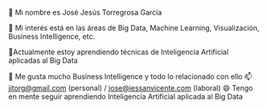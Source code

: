  👋 Mi nombre es José Jesús Torregrosa García

  👀 Mi interés está en las áreas de Big Data, Machine Learning, Visualización, Business Intelligence, etc.
   
  🌱Actualmente estoy aprendiendo técnicas de Inteligencia Artificial aplicadas al Big Data


 💞️ Me gusta mucho Business Intelligence y todo lo relacionado con ello
 📫 jjtorg@gmail.com (personal) / jose@iessanvicente.com (laboral)
 😄 Tengo en mente seguir aprendiendo Inteligencia Artificial aplicada al Big Data
   

<!---
JoseTorregrosa/JoseTorregrosa is a ✨ special ✨ repository because its `README.md` (this file) appears on your GitHub profile.
You can click the Preview link to take a look at your changes.
--->
